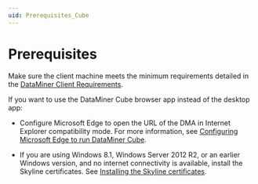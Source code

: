 ```yaml
---
uid: Prerequisites_Cube
---
```


# Prerequisites

Make sure the client machine meets the minimum requirements detailed in the [DataMiner Client Requirements](xref:DataMiner_Client_Requirements).

If you want to use the DataMiner Cube browser app instead of the desktop app:

- Configure Microsoft Edge to open the URL of the DMA in Internet Explorer compatibility mode. For more information, see [Configuring Microsoft Edge to run DataMiner Cube](xref:Configuring_Microsoft_edge_to_run_Cube).

- If you are using Windows 8.1, Windows Server 2012 R2, or an earlier Windows version, and no internet connectivity is available, install the Skyline certificates. See [Installing the Skyline certificates](xref:Installing_the_Skyline_certificates).
